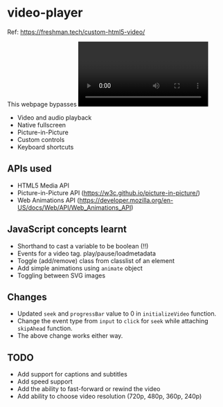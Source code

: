 # video-player

Ref: https://freshman.tech/custom-html5-video/

This webpage bypasses <video> tag in HTML to play videos, as each browser implements the video playing functionalities
differently and user may not have a consistent experience through browsers. Hence, this play is a customised interface 
using HTML5. The following will be the features of the video player:
* Video and audio playback
* Native fullscreen
* Picture-in-Picture
* Custom controls
* Keyboard shortcuts


## APIs used
* HTML5 Media API
* Picture-in-Picture API (https://w3c.github.io/picture-in-picture/)
* Web Animations API (https://developer.mozilla.org/en-US/docs/Web/API/Web_Animations_API)

## JavaScript concepts learnt
* Shorthand to cast a variable to be boolean (!!)
* Events for a video tag. play/pause/loadmetadata
* Toggle (add/remove) class from classlist of an element
* Add simple animations using `animate` object
* Toggling between SVG images

## Changes
* Updated `seek` and `progressBar` value to 0 in `initializeVideo` function.
* Change the event type from `input` to `click` for `seek` while attaching `skipAhead` function.
* The above change works either way.

## TODO
* Add support for captions and subtitles
* Add speed support
* Add the ability to fast-forward or rewind the video
* Add ability to choose video resolution (720p, 480p, 360p, 240p)
